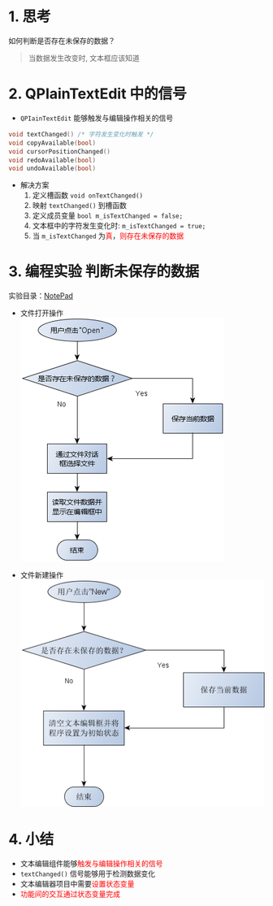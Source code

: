 # 1. 思考
如何判断是否存在未保存的数据？
> 当数据发生改变时, 文本框应该知道

# 2. QPIainTextEdit 中的信号
- `QPIainTextEdit` 能够触发与编辑操作相关的信号
```cpp
void textChanged() /* 字符发生变化时触发 */
void copyAvailable(bool)
void cursorPositionChanged()
void redoAvailable(bool)
void undoAvailable(bool)
```

- 解决方案
    1. 定义槽函数 `void onTextChanged()`
    2. 映射 `textChanged()` 到槽函数
    3. 定义成员变量 `bool m_isTextChanged = false;`
    4. 文本框中的字符发生变化时: `m_isTextChanged = true;`
    5. 当 `m_isTextChanged` 为<font color=red>真</font>，<font color=red>则存在未保存的数据</font>

# 3. 编程实验 判断未保存的数据
实验目录：[NotePad](vx_attachments\036_Functional_interaction_in_text_editor\NotePad)

- 文件打开操作
![](vx_images/036_1.png)

- 文件新建操作
![](vx_images/036_2.png)

# 4. 小结
- 文本编辑组件能够<font color=red>触发与编辑操作相关的信号</font>
- `textChanged()` 信号能够用于检测数据变化
- 文本编辑器项目中需要<font color=red>设置状态变量</font>
- <font color=red>功能间的交互通过状态变量完成</font>